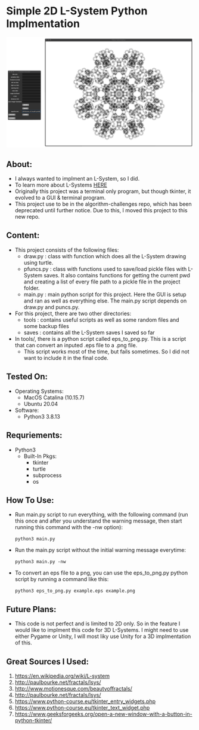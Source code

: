 # Simple 2D L-System Python Implmentation

<img width="1920" alt="1" src="./assets/demo_img.png">

## About:
- I always wanted to implment an L-System, so I did.
- To learn more about L-Systems [HERE](https://en.wikipedia.org/wiki/L-system)
- Originally this project was a terminal only program, but though tkinter, it evolved to a GUI & terminal program.
- This project use to be in the algorithm-challenges repo, which has been deprecated until further notice. Due to this, I moved this project to this new repo.

## Content:
- This project consists of the following files:
	- draw.py : class with function which does all the L-System drawing using turtle.
	- pfuncs.py : class with functions used to save/load pickle files with L-System saves. It also contains functions for getting the current pwd and creating a list of every file path to a pickle file in the project folder.
	- main.py : main python script for this project. Here the GUI is setup and ran as well as everything else. The main.py script depends on draw.py and puncs.py.
- For this project, there are two other directories:
	- tools : contains useful scripts as well as some random files and some backup files
	- saves : contains all the L-System saves I saved so far
- In tools/, there is a python script called eps_to_png.py. This is a script that can convert an inputed .eps file to a .png file.
	- This script works most of the time, but fails sometimes. So I did not want to include it in the final code.

## Tested On:
- Operating Systems:
	- MacOS Catalina (10.15.7)
	- Ubuntu 20.04
- Software:
	- Python3 3.8.13

## Requriements:
- Python3
	- Built-In Pkgs:
		- tkinter
		- turtle
		- subprocess
		- os

## How To Use:
- Run main.py script to run everything, with the following command (run this once and after you understand the warning message, then start running this command with the -nw option):
	```
	python3 main.py
	```
- Run the main.py script without the initial warning message everytime:
	```
	python3 main.py -nw
	```
- To convert an eps file to a png, you can use the eps_to_png.py python script by running a command like this:

	```
	python3 eps_to_png.py example.eps example.png
	```

## Future Plans:
- This code is not perfect and is limited to 2D only. So in the feature I would like to implment this code for 3D L-Systems. I might need to use either Pygame or Unity, I will most liky use Unity for a 3D implmentation of this.

## Great Sources I Used:
1. https://en.wikipedia.org/wiki/L-system
2. http://paulbourke.net/fractals/lsys/
3. http://www.motionesque.com/beautyoffractals/
4. http://paulbourke.net/fractals/lsys/
5. https://www.python-course.eu/tkinter_entry_widgets.php
6. https://www.python-course.eu/tkinter_text_widget.php
7. https://www.geeksforgeeks.org/open-a-new-window-with-a-button-in-python-tkinter/
